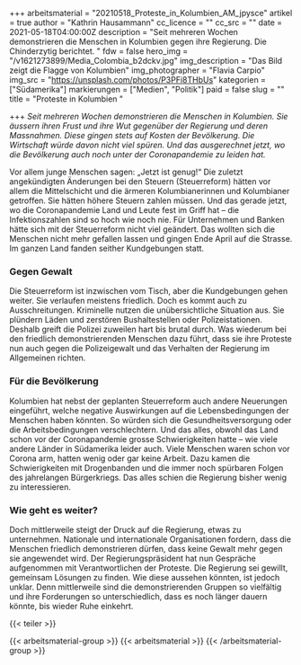 +++
arbeitsmaterial = "20210518_Proteste_in_Kolumbien_AM_jpysce"
artikel = true
author = "Kathrin Hausammann"
cc_licence = ""
cc_src = ""
date = 2021-05-18T04:00:00Z
description = "Seit mehreren Wochen demonstrieren die Menschen in Kolumbien gegen ihre Regierung. Die Chinderzytig berichtet.  "
fdw = false
hero_img = "/v1621273899/Media_Colombia_b2dckv.jpg"
img_description = "Das Bild zeigt die Flagge von Kolumbien"
img_photographer = "Flavia Carpio"
img_src = "https://unsplash.com/photos/P3PFi8THbUs"
kategorien = ["Südamerika"]
markierungen = ["Medien", "Politik"]
paid = false
slug = ""
title = "Proteste in Kolumbien "

+++
_Seit mehreren Wochen demonstrieren die Menschen in Kolumbien. Sie äussern ihren Frust und ihre Wut gegenüber der Regierung und deren Massnahmen. Diese gingen stets auf Kosten der Bevölkerung. Die Wirtschaft würde davon nicht viel spüren. Und das ausgerechnet jetzt, wo die Bevölkerung auch noch unter der Coronapandemie zu leiden hat._

Vor allem junge Menschen sagen: „Jetzt ist genug!“ Die zuletzt angekündigten Änderungen bei den Steuern (Steuerreform) hätten vor allem die Mittelschicht und die ärmeren Kolumbianerinnen und Kolumbianer getroffen. Sie hätten höhere Steuern zahlen müssen. Und das gerade jetzt, wo die Coronapandemie Land und Leute fest im Griff hat – die Infektionszahlen sind so hoch wie noch nie. Für Unternehmen und Banken hätte sich mit der Steuerreform nicht viel geändert. Das wollten sich die Menschen nicht mehr gefallen lassen und gingen Ende April auf die Strasse. Im ganzen Land fanden seither Kundgebungen statt.

### Gegen Gewalt

Die Steuerreform ist inzwischen vom Tisch, aber die Kundgebungen gehen weiter. Sie verlaufen meistens friedlich. Doch es kommt auch zu Ausschreitungen. Kriminelle nutzen die unübersichtliche Situation aus. Sie plündern Läden und zerstören Bushaltestellen oder Polizeistationen. Deshalb greift die Polizei zuweilen hart bis brutal durch. Was wiederum bei den friedlich demonstrierenden Menschen dazu führt, dass sie ihre Proteste nun auch gegen die Polizeigewalt und das Verhalten der Regierung im Allgemeinen richten.

### Für die Bevölkerung

Kolumbien hat nebst der geplanten Steuerreform auch andere Neuerungen eingeführt, welche negative Auswirkungen auf die Lebensbedingungen der Menschen haben könnten. So würden sich die Gesundheitsversorgung oder die Arbeitsbedingungen verschlechtern. Und das alles, obwohl das Land schon vor der Coronapandemie grosse Schwierigkeiten hatte – wie viele andere Länder in Südamerika leider auch. Viele Menschen waren schon vor Corona arm, hatten wenig oder gar keine Arbeit. Dazu kamen die Schwierigkeiten mit Drogenbanden und die immer noch spürbaren Folgen des jahrelangen Bürgerkriegs. Das alles schien die Regierung bisher wenig zu interessieren.

### Wie geht es weiter?

Doch mittlerweile steigt der Druck auf die Regierung, etwas zu unternehmen. Nationale und internationale Organisationen fordern, dass die Menschen friedlich demonstrieren dürfen, dass keine Gewalt mehr gegen sie angewendet wird. Der Regierungspräsident hat nun Gespräche aufgenommen mit Verantwortlichen der Proteste. Die Regierung sei gewillt, gemeinsam Lösungen zu finden. Wie diese aussehen könnten, ist jedoch unklar. Denn mittlerweile sind die demonstrierenden Gruppen so vielfältig und ihre Forderungen so unterschiedlich, dass es noch länger dauern könnte, bis wieder Ruhe einkehrt.

{{< teiler >}}

{{< arbeitsmaterial-group >}}
{{< arbeitsmaterial >}}
{{< /arbeitsmaterial-group >}}